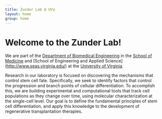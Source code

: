```yaml
---
title: Zunder Lab @ UVa
layout: home
group: home
---
```


# Welcome to the Zunder Lab!

We are part of the [Department of Biomedical Engineering](http://bme.virginia.edu/) 
in the [School of Medicine](http://www.med.virginia.edu/) and [School of Engineering and Applied Science]
(http://www.seas.virginia.edu/) at the [University of Virginia](http://www.virginia.edu/).

Research in our laboratory is focused on discovering the mechanisms that control stem cell fate. 
Specifically, we seek to identify factors that control the progression and branch points of cellular differentiation. 
To accomplish this, we are building experimental and computational tools that track cell populations as they change over time, 
using molecular characterization at the single-cell level. Our goal is to define the fundamental principles of stem cell 
differentiation, and apply this knowledge to the development of regenerative transplantation therapies.
